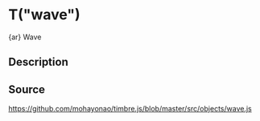 T("wave")
=========
{ar} Wave

## Description ##


## Source ##
https://github.com/mohayonao/timbre.js/blob/master/src/objects/wave.js

